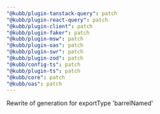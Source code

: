 ```yaml
---
"@kubb/plugin-tanstack-query": patch
"@kubb/plugin-react-query": patch
"@kubb/plugin-client": patch
"@kubb/plugin-faker": patch
"@kubb/plugin-msw": patch
"@kubb/plugin-oas": patch
"@kubb/plugin-swr": patch
"@kubb/plugin-zod": patch
"@kubb/config-ts": patch
"@kubb/plugin-ts": patch
"@kubb/core": patch
"@kubb/oas": patch
---
```


Rewrite of generation for exportType 'barrelNamed'
